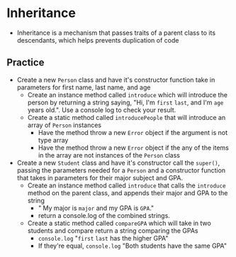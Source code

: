 # Inheritance

- Inheritance is a mechanism that passes traits of a parent class to its descendants, which helps prevents duplication of code

## Practice

- Create a new `Person` class and have it's constructor function take in parameters for first name, last name, and age
  - Create an instance method called `introduce` which will introduce the person by returning a string saying, "Hi, I'm `first` `last`, and I'm `age` years old.".  Use a console log to check your result.
  - Create a static method called `introducePeople` that will introduce an array of `Person` instances
    - Have the method throw a new `Error` object if the argument is not type array
    - Have the method throw a new `Error` object if the any of the items in the array are not instances of the `Person` class
- Create a new `Student` class and have it's constructor call the `super()`, passing the parameters needed for a `Person` and a constructor function that takes in parameters for their major subject and GPA.
  - Create an instance method called `introduce` that calls the `introduce` method on the parent class, and appends their major and GPA to the string
    - " My major is `major` and my GPA is `GPA`."
    - return a console.log of the combined strings.
  - Create a static method called `compareGPA` which will take in two students and compare return a string comparing the GPAs
    - `console.log` "`first` `last` has the higher GPA"
    - If they're equal, `console.log` "Both students have the same GPA"